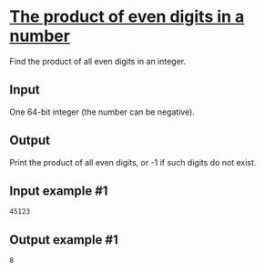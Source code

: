 # [The product of even digits in a number](https://www.e-olymp.com/en/problems/1604)
Find the product of all even digits in an integer.

## Input
One 64-bit integer (the number can be negative).

## Output
Print the product of all even digits, or -1 if such digits do not exist.

## Input example #1
```
45123
```

## Output example #1
```
8
```
